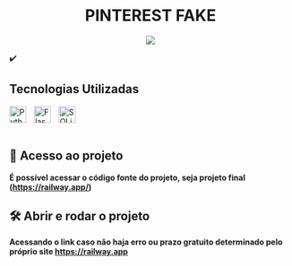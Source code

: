 <h1 align="center"> PINTEREST FAKE </h1>

<p align="center"><img src="http://img.shields.io/static/v1?label=STATUS&message=PRONTO%20PARA%20O%20DEPLOY&color=GREEN&style=for-the-badge"/></p>

:heavy_check_mark: <h2>Tecnologias Utilizadas</h2>
<img 
    align="center" 
    alt="Python" 
    title="Python"
    width="30px" 
    style="padding-right: 10px;" 
    src="https://cdn.jsdelivr.net/gh/devicons/devicon@latest/icons/python/python-original.svg"
    />
<img 
    align="center" 
    alt="Flask" 
    title="Flask"
    width="30px" 
    style="padding-right: 10px;" 
    src="https://img.icons8.com/?size=100&id=hCWb1IvpcBZ0&format=png&color=000000" 
    />
   <img 
    align="center" 
    alt="SQLite" 
    title="SQLite"
    width="30px" 
    style="padding-right: 10px;" 
    src="https://cdn.jsdelivr.net/gh/devicons/devicon@latest/icons/sqlite/sqlite-original.svg"
    />
<br />
<br />
## 📁 Acesso ao projeto
**É possível acessar o código fonte do projeto, seja projeto final (https://railway.app/)**
## 🛠️ Abrir e rodar o projeto
**Acessando o link caso não haja erro ou prazo gratuito determinado pelo próprio site https://railway.app**

